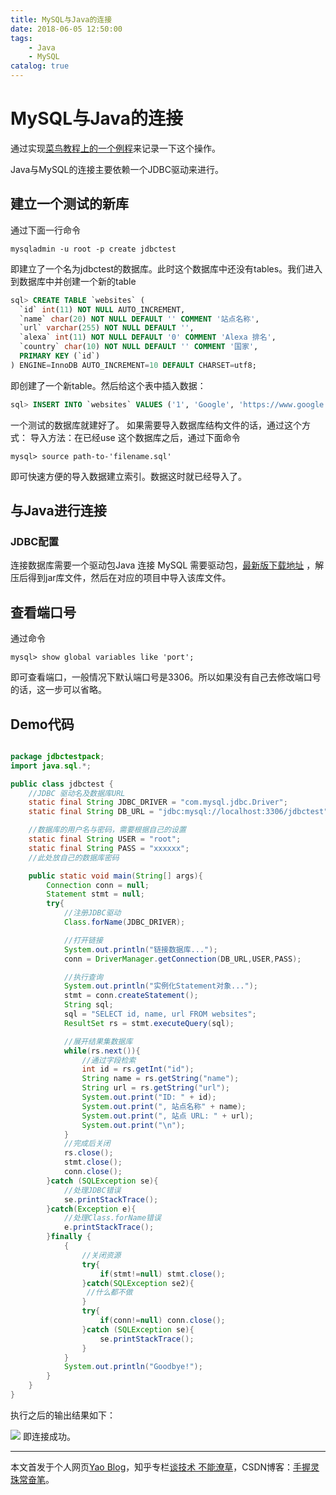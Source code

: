 ```yaml
---
title: MySQL与Java的连接
date: 2018-06-05 12:50:00
tags: 
    - Java
    - MySQL
catalog: true
---
```

# MySQL与Java的连接
通过实现[菜鸟教程上的一个例程](http://www.runoob.com/java/java-mysql-connect.html)来记录一下这个操作。

Java与MySQL的连接主要依赖一个JDBC驱动来进行。
## 建立一个测试的新库

通过下面一行命令

```
mysqladmin -u root -p create jdbctest
```

即建立了一个名为jdbctest的数据库。此时这个数据库中还没有tables。我们进入到数据库中并创建一个新的table

```sql
sql> CREATE TABLE `websites` (
  `id` int(11) NOT NULL AUTO_INCREMENT,
  `name` char(20) NOT NULL DEFAULT '' COMMENT '站点名称',
  `url` varchar(255) NOT NULL DEFAULT '',
  `alexa` int(11) NOT NULL DEFAULT '0' COMMENT 'Alexa 排名',
  `country` char(10) NOT NULL DEFAULT '' COMMENT '国家',
  PRIMARY KEY (`id`)
) ENGINE=InnoDB AUTO_INCREMENT=10 DEFAULT CHARSET=utf8;
```

即创建了一个新table。然后给这个表中插入数据：

```sql
sql> INSERT INTO `websites` VALUES ('1', 'Google', 'https://www.google.cm/', '1', 'USA'), ('2', '淘宝', 'https://www.taobao.com/', '13', 'CN'), ('3', '菜鸟教程', 'http://www.runoob.com', '5892', ''), ('4', '微博', 'http://weibo.com/', '20', 'CN'), ('5', 'Facebook', 'https://www.facebook.com/', '3', 'USA');

```
一个测试的数据库就建好了。
如果需要导入数据库结构文件的话，通过这个方式：
导入方法：在已经use 这个数据库之后，通过下面命令


```
mysql> source path-to-'filename.sql'
```

即可快速方便的导入数据建立索引。数据这时就已经导入了。

## 与Java进行连接
### JDBC配置
连接数据库需要一个驱动包Java 连接 MySQL 需要驱动包，[最新版下载地址](http://dev.mysql.com/downloads/connector/j/) ，解压后得到jar库文件，然后在对应的项目中导入该库文件。

## 查看端口号
通过命令

```
mysql> show global variables like 'port';
```
即可查看端口，一般情况下默认端口号是3306。所以如果没有自己去修改端口号的话，这一步可以省略。

## Demo代码

```java

package jdbctestpack;
import java.sql.*;

public class jdbctest {
    //JDBC 驱动名及数据库URL
    static final String JDBC_DRIVER = "com.mysql.jdbc.Driver";
    static final String DB_URL = "jdbc:mysql://localhost:3306/jdbctest";

    //数据库的用户名与密码，需要根据自己的设置
    static final String USER = "root";
    static final String PASS = "xxxxxx";
    //此处放自己的数据库密码

    public static void main(String[] args){
        Connection conn = null;
        Statement stmt = null;
        try{
            //注册JDBC驱动
            Class.forName(JDBC_DRIVER);

            //打开链接
            System.out.println("链接数据库...");
            conn = DriverManager.getConnection(DB_URL,USER,PASS);

            //执行查询
            System.out.println("实例化Statement对象...");
            stmt = conn.createStatement();
            String sql;
            sql = "SELECT id, name, url FROM websites";
            ResultSet rs = stmt.executeQuery(sql);

            //展开结果集数据库
            while(rs.next()){
                //通过字段检索
                int id = rs.getInt("id");
                String name = rs.getString("name");
                String url = rs.getString("url");
                System.out.print("ID: " + id);
                System.out.print(", 站点名称" + name);
                System.out.print(", 站点 URL: " + url);
                System.out.print("\n");
            }
            //完成后关闭
            rs.close();
            stmt.close();
            conn.close();
        }catch (SQLException se){
            //处理JDBC错误
            se.printStackTrace();
        }catch(Exception e){
            //处理Class.forName错误
            e.printStackTrace();
        }finally {
            {
                //关闭资源
                try{
                    if(stmt!=null) stmt.close();
                }catch(SQLException se2){
                 //什么都不做
                }
                try{
                    if(conn!=null) conn.close();
                }catch (SQLException se){
                    se.printStackTrace();
                }
            }
            System.out.println("Goodbye!");
        }
    }
}

```

执行之后的输出结果如下：

![](http://p6atp7tts.bkt.clouddn.com/15281687764370.jpg)
即连接成功。

***
本文首发于个人网页[Yao Blog](http://liyaolife.com)，知乎专栏[谈技术 不能潦草](https://zhuanlan.zhihu.com/c_175317330)，CSDN博客：[手握灵珠常奋笔](https://blog.csdn.net/GeneralLi95)。

